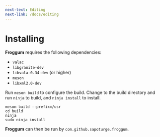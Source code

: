 ```yaml
---
next-text: Editing
next-link: /docs/editing
---
```


# Installing

**Froggum** requires the following dependencies:

 * `valac`
 * `libgranite-dev`
 * `libvala-0.34-dev` (or higher)
 * `meson`
 * `libxml2.0-dev`

Run `meson build` to configure the build. Change to the build directory and
run `ninja` to build, and `ninja install` to install.

```
meson build --prefix=/usr
cd build
ninja
sudo ninja install
```

**Froggum** can then be run by `com.github.sapoturge.froggum`.
